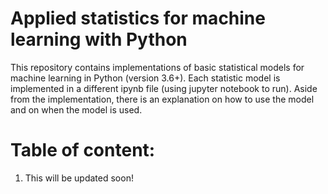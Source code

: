 <h1>Applied statistics for machine learning with Python</h1>

<p>This repository contains implementations of basic statistical models for machine learning in Python (version 3.6+). Each statistic model is implemented in a different ipynb file (using jupyter notebook to run). Aside from the implementation, there is an explanation on how to use the model and on when the model is used.</p>

<h1>Table of content:</h1>
<ol>
  <li>This will be updated soon!</li>
</ol>
